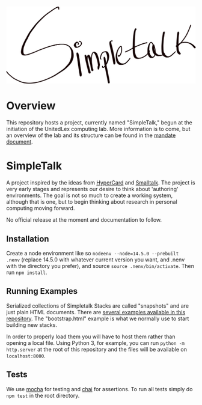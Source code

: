![](images/simpletalk-calligraphy1.svg)
# Overview
This repository hosts a project, currently named "SimpleTalk," begun at the initiation of the UnitedLex computing lab. More information is to come, but an overview of the lab and its structure can be found in the [mandate document](https://github.com/dkrasner/Simpletalk/blob/master/Mandate_Public_Repository.pdf).

# SimpleTalk
A project inspired by the ideas from [HyperCard](https://en.wikipedia.org/wiki/HyperCard) and [Smalltalk](https://en.wikipedia.org/wiki/Smalltalk). The project is very early stages and represents our desire to think about 'authoring' environments. The goal is not so much to create a working system, although that is one, but to begin thinking about research in personal computing moving forward.

No official release at the moment and documentation to follow.

## Installation

Create a node environment like so `nodeenv --node=14.5.0 --prebuilt  .nenv` (replace 14.5.0 with whatever current version you want, and .nenv with the directory you prefer), and source `source .nenv/bin/activate`. Then run `npm install`.
  
## Running Examples
  
Serialized collections of Simpletalk Stacks are called "snapshots" and are just plain HTML documents. There are [several examples available in this repository](https://github.com/dkrasner/Simpletalk/tree/master/js/objects/examples). The "bootstrap.html" example is what we normally use to start building new stacks.
  
In order to properly load them you will have to host them rather than opening a local file. Using Python 3, for example, you can run `python -m http.server` at the root of this repository and the files will be available on `localhost:8000`.


## Tests

We use [mocha](https://mochajs.org/) for testing and [chai](https://www.npmjs.com/package/chai) for assertions. To run all tests simply do `npm test` in the root directory.
